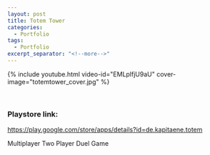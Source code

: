 ```yaml
---
layout: post
title: Totem Tower
categories:
  - Portfolio
tags:
  - Portfolio
excerpt_separator: "<!--more-->"
---
```


{% include youtube.html video-id="EMLplfjU9aU" cover-image="totemtower_cover.jpg" %}

 ឵឵
<!--more-->

### Playstore link: 
<https://play.google.com/store/apps/details?id=de.kapitaene.totem>

Multiplayer Two Player Duel Game